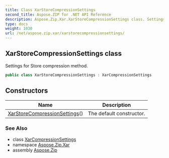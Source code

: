```yaml
---
title: Class XarStoreCompressionSettings
second_title: Aspose.ZIP for .NET API Reference
description: Aspose.Zip.Xar.XarStoreCompressionSettings class. Settings for Store compression method
type: docs
weight: 1030
url: /net/aspose.zip.xar/xarstorecompressionsettings/
---
```

## XarStoreCompressionSettings class

Settings for Store compression method.

```csharp
public class XarStoreCompressionSettings : XarCompressionSettings
```

## Constructors

| Name | Description |
| --- | --- |
| [XarStoreCompressionSettings](xarstorecompressionsettings/)() | The default constructor. |

### See Also

* class [XarCompressionSettings](../xarcompressionsettings/)
* namespace [Aspose.Zip.Xar](../../aspose.zip.xar/)
* assembly [Aspose.Zip](../../)



